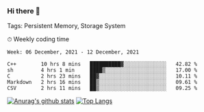 ### Hi there 👋

Tags: Persistent Memory, Storage System

<!--

[![Anurag's github stats](https://github-readme-stats.vercel.app/api?username=wwyf)](https://github.com/anuraghazra/github-readme-stats)

[![Anurag's github stats](https://github-readme-stats.vercel.app/api?username=wwyf&count_private=true)](https://github.com/anuraghazra/github-readme-stats)


[![Top Langs](https://github-readme-stats.vercel.app/api/top-langs/?username=wwyf&count_private=true&&hide=jupyter%20notebook,html)](https://github.com/anuraghazra/github-readme-stats)



-->


⏱ Weekly coding time

<!--START_SECTION:waka-->
```text
Week: 06 December, 2021 - 12 December, 2021

C++        10 hrs 8 mins   ██████████▓░░░░░░░░░░░░░░   42.82 % 
sh         4 hrs 1 min     ████▒░░░░░░░░░░░░░░░░░░░░   17.00 % 
C          2 hrs 23 mins   ██▓░░░░░░░░░░░░░░░░░░░░░░   10.11 % 
Markdown   2 hrs 16 mins   ██▒░░░░░░░░░░░░░░░░░░░░░░   09.61 % 
CSV        2 hrs 11 mins   ██▒░░░░░░░░░░░░░░░░░░░░░░   09.25 % 
```
<!--END_SECTION:waka-->



[![Anurag's github stats](https://github-readme-stats.vercel.app/api?username=wwyf&count_private=true&show_icons=true&hide_border=true)](https://github.com/anuraghazra/github-readme-stats) [![Top Langs](https://github-readme-stats.vercel.app/api/top-langs/?username=wwyf&count_private=true&hide=jupyter%20notebook,html,OpenEdge%20ABL&langs_count=10&layout=compact&hide_border=true)](https://github.com/anuraghazra/github-readme-stats)

<!--

[![willianrod's wakatime stats](https://github-readme-stats.vercel.app/api/wakatime?username=wwyf)](https://github.com/anuraghazra/github-readme-stats)


-->
